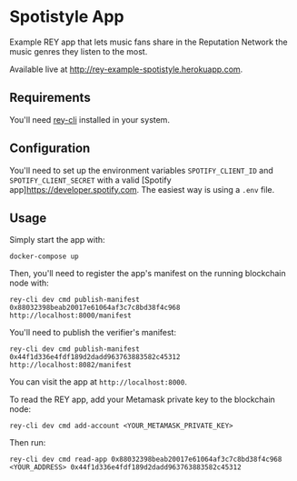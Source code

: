 Spotistyle App
==============

Example REY app that lets music fans share in the Reputation Network the music genres they listen to the most.

Available live at http://rey-example-spotistyle.herokuapp.com.

Requirements
------------

You'll need [rey-cli](http://github.com/reputation-network/rey-cli) installed in your system.

Configuration
-------------

You'll need to set up the environment variables `SPOTIFY_CLIENT_ID` and `SPOTIFY_CLIENT_SECRET` with a valid [Spotify app]<https://developer.spotify.com>. The easiest way is using a `.env` file.

Usage
-----

Simply start the app with:

    docker-compose up

Then, you'll need to register the app's manifest on the running blockchain node with:

    rey-cli dev cmd publish-manifest 0x88032398beab20017e61064af3c7c8bd38f4c968 http://localhost:8000/manifest

You'll need to publish the verifier's manifest:

    rey-cli dev cmd publish-manifest 0x44f1d336e4fdf189d2dadd963763883582c45312 http://localhost:8082/manifest

You can visit the app at `http://localhost:8000`.

To read the REY app, add your Metamask private key to the blockchain node:

    rey-cli dev cmd add-account <YOUR_METAMASK_PRIVATE_KEY>

Then run:

    rey-cli dev cmd read-app 0x88032398beab20017e61064af3c7c8bd38f4c968 <YOUR_ADDRESS> 0x44f1d336e4fdf189d2dadd963763883582c45312
